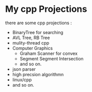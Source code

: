 # My cpp Projections

there are some cpp projections :

- BinaryTree for searching
- AVL Tree, RB Tree
- mulity-thread cpp
- Computer Graphics
    - Graham Scanner for convex 
    - Segment Segment Intersection 
    - and so on.
- json parser 
- high precsion algorithmn
- linux/cpp
- and so on.
